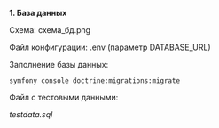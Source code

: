 **1. База данных**

Схема: схема_бд.png

Файл конфигурации: .env (параметр DATABASE_URL)

Заполнение базы данных:

`symfony console doctrine:migrations:migrate`

Файл с тестовыми данными: 

_testdata.sql_